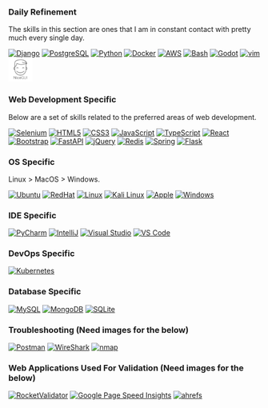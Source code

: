 ### Daily Refinement
<p>The skills in this section are ones that I am in constant contact with pretty much every single day.</p>

[![Django](https://skillicons.dev/icons?i=django)](https://www.djangoproject.com/)
[![PostgreSQL](https://skillicons.dev/icons?i=postgresql)](https://www.postgresql.org/)
[![Python](https://skillicons.dev/icons?i=py)](https://www.python.org/)
[![Docker](https://skillicons.dev/icons?i=docker)](https://www.docker.com/)
[![AWS](https://skillicons.dev/icons?i=aws)](https://aws.amazon.com/)
[![Bash](https://skillicons.dev/icons?i=bash)](https://www.gnu.org/software/bash/)
[![Godot](https://skillicons.dev/icons?i=godot)](https://godotengine.org)
[![vim](https://skillicons.dev/icons?i=vim)](https://www.vim.org)
[![NiceGUI](https://github.com/ProjectGreenfieldSolutions/ProjectGreenfieldSolutions/blob/main/nicegui.png)](https://nicegui.io/documentation)

### Web Development Specific
<p>Below are a set of skills related to the preferred areas of web development.</p>

[![Selenium](https://skillicons.dev/icons?i=selenium)](https://www.selenium.dev)
[![HTML5](https://skillicons.dev/icons?i=html)](https://developer.mozilla.org/en-US/docs/Web/HTML)
[![CSS3](https://skillicons.dev/icons?i=css)](https://developer.mozilla.org/en-US/docs/Web/CSS)
[![JavaScript](https://skillicons.dev/icons?i=javascript)](https://developer.mozilla.org/en/docs/Web/JavaScript)
[![TypeScript](https://skillicons.dev/icons?i=typescript)](https://www.typescriptlang.org/)
[![React](https://skillicons.dev/icons?i=react)](https://react.dev/)
[![Bootstrap](https://skillicons.dev/icons?i=bootstrap)](https://getbootstrap.com/)
[![FastAPI](https://skillicons.dev/icons?i=fastapi)](https://fastapi.tiangolo.com)
[![jQuery](https://skillicons.dev/icons?i=jquery)](https://jquery.com)
[![Redis](https://skillicons.dev/icons?i=redis)](https://redis.io)
[![Spring](https://skillicons.dev/icons?i=spring)](https://spring.io)
[![Flask](https://skillicons.dev/icons?i=flask)](https://flask.palletsprojects.com/en/stable/)

### OS Specific
<p>Linux > MacOS > Windows.</p>

[![Ubuntu](https://skillicons.dev/icons?i=ubuntu)](https://ubuntu.com)
[![RedHat](https://skillicons.dev/icons?i=redhat)](https://www.redhat.com)
[![Linux](https://skillicons.dev/icons?i=linux)](https://www.linux.org)
[![Kali Linux](https://skillicons.dev/icons?i=kali)](https://www.kali.org)
[![Apple](https://skillicons.dev/icons?i=apple)](https://www.apple.com)
[![Windows](https://skillicons.dev/icons?i=windows)](https://www.microsoft.com/windows)

### IDE Specific
[![PyCharm](https://skillicons.dev/icons?i=pycharm)](https://www.jetbrains.com/pycharm/)
[![IntelliJ](https://skillicons.dev/icons?i=idea)](https://www.jetbrains.com/idea/)
[![Visual Studio](https://skillicons.dev/icons?i=visualstudio)](https://visualstudio.microsoft.com)
[![VS Code](https://skillicons.dev/icons?i=vscode)](https://code.visualstudio.com)

### DevOps Specific
[![Kubernetes](https://skillicons.dev/icons?i=kubernetes)](https://kubernetes.io)

### Database Specific
[![MySQL](https://skillicons.dev/icons?i=mysql)](https://www.mysql.com/)
[![MongoDB](https://skillicons.dev/icons?i=mongodb)](https://www.mongodb.com/)
[![SQLite](https://skillicons.dev/icons?i=sqlite)](https://www.sqlite.org/)

### Troubleshooting (Need images for the below)
[![Postman](https://skillicons.dev/icons?i=postman)](https://www.postman.com)
[![WireShark](https://skillicons.dev/icons?i=pug)](https://www.wireshark.org)
[![nmap](https://skillicons.dev/icons?i=pug)](https://nmap.org)

### Web Applications Used For Validation (Need images for the below)
[![RocketValidator](https://skillicons.dev/icons?i=pug)](https://rocketvalidator.com)
[![Google Page Speed Insights](https://skillicons.dev/icons?i=pug)](https://pagespeed.web.dev)
[![ahrefs](https://skillicons.dev/icons?i=pug)](https://ahrefs.com)
